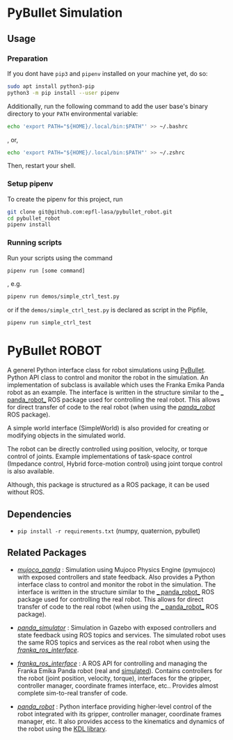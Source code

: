 # PyBullet Simulation

## Usage

### Preparation

If you dont have `pip3` and `pipenv` installed on your machine yet, do so:

```bash
sudo apt install python3-pip
python3 -m pip install --user pipenv
```

Additionally, run the following command to add the user base's binary directory to your `PATH` environmental variable:

```bash
echo 'export PATH="${HOME}/.local/bin:$PATH"' >> ~/.bashrc
```

, or,

```bash
echo 'export PATH="${HOME}/.local/bin:$PATH"' >> ~/.zshrc
```

Then, restart your shell.

### Setup pipenv

To create the pipenv for this project, run

```bash
git clone git@github.com:epfl-lasa/pybullet_robot.git
cd pybullet_robot
pipenv install
```

### Running scripts

Run your scripts using the command

```bash
pipenv run [some command]
```

, e.g.

```bash
pipenv run demos/simple_ctrl_test.py
```

or if the `demos/simple_ctrl_test.py` is declared as script in the Pipfile,

```bash
pipenv run simple_ctrl_test
```

# PyBullet ROBOT

<!-- ![PyPI pyversions](https://img.shields.io/pypi/pyversions/ansicolortags.svg) -->

A generel Python interface class for robot simulations using [PyBullet](https://www.pybullet.org). Python API class to
control and monitor the robot in the simulation. An implementation of subclass is available which uses the Franka Emika
Panda robot as an example. The interface is written in the structure similar to the [_
panda_robot_](https://github.com/justagist/panda_robot) ROS package used for controlling the real robot. This allows for
direct transfer of code to the real robot (when using the [_panda_robot_](https://github.com/justagist/panda_robot) ROS
package).

A simple world interface (SimpleWorld) is also provided for creating or modifying objects in the simulated world.

The robot can be directly controlled using position, velocity, or torque control of joints. Example implementations of
task-space control (Impedance control, Hybrid force-motion control) using joint torque control is also available.

Although, this package is structured as a ROS package, it can be used without ROS.

## Dependencies

- `pip install -r requirements.txt` (numpy, quaternion, pybullet)

## Related Packages

- [_mujoco_panda_](https://github.com/justagist/mujoco_panda) : Simulation using Mujoco Physics Engine (pymujoco) with
  exposed controllers and state feedback. Also provides a Python interface class to control and monitor the robot in the
  simulation. The interface is written in the structure similar to the [_
  panda_robot_](https://github.com/justagist/panda_robot) ROS package used for controlling the real robot. This allows
  for direct transfer of code to the real robot (when using the [_
  panda_robot_](https://github.com/justagist/panda_robot) ROS package).

- [_panda_simulator_](https://github.com/justagist/panda_simulator) : Simulation in Gazebo with exposed controllers and
  state feedback using ROS topics and services. The simulated robot uses the same ROS topics and services as the real
  robot when using the [_franka_ros_interface_](https://github.com/justagist/franka_ros_interface).
- [_franka_ros_interface_](https://github.com/justagist/franka_ros_interface) : A ROS API for controlling and managing
  the Franka Emika Panda robot (real and [simulated](https://github.com/justagist/panda_simulator)). Contains
  controllers for the robot (joint position, velocity, torque), interfaces for the gripper, controller manager,
  coordinate frames interface, etc.. Provides almost complete sim-to-real transfer of code.
- [_panda_robot_](https://github.com/justagist/panda_robot) : Python interface providing higher-level control of the
  robot integrated with its gripper, controller manager, coordinate frames manager, etc. It also provides access to the
  kinematics and dynamics of the robot using the [KDL library](http://wiki.ros.org/kdl).
